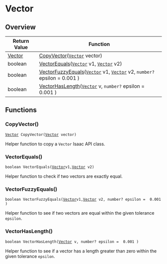 # Vector

## Overview

| Return Value | Function |
| - | - |
| [Vector](https://wofsauge.github.io/IsaacDocs/rep/Vector.html) | [CopyVector](vector.md#copyvector)([`Vector`](https://wofsauge.github.io/IsaacDocs/rep/Vector.html) vector) |
| boolean | [VectorEquals](vector.md#vectorequals)([`Vector`](https://wofsauge.github.io/IsaacDocs/rep/Vector.html) v1, [`Vector`](https://wofsauge.github.io/IsaacDocs/rep/Vector.html) v2) |
| boolean | [VectorFuzzyEquals](vector.md#vectorfuzzyequals)([`Vector`](https://wofsauge.github.io/IsaacDocs/rep/Vector.html) v1, [`Vector`](https://wofsauge.github.io/IsaacDocs/rep/Vector.html) v2, `number?` epsilon =  0.001 ) |
| boolean | [VectorHasLength](vector.md#vectorhaslength)([`Vector`](https://wofsauge.github.io/IsaacDocs/rep/Vector.html) v, `number?` epsilon =  0.001 ) |

## Functions

### CopyVector()

[`Vector`](https://wofsauge.github.io/IsaacDocs/rep/Vector.html)` CopyVector(`[`Vector`](https://wofsauge.github.io/IsaacDocs/rep/Vector.html)` vector)`

Helper function to copy a `Vector` Isaac API class. 

### VectorEquals()

`boolean VectorEquals(`[`Vector`](https://wofsauge.github.io/IsaacDocs/rep/Vector.html)` v1, `[`Vector`](https://wofsauge.github.io/IsaacDocs/rep/Vector.html)` v2)`

Helper function to check if two vectors are exactly equal. 

### VectorFuzzyEquals()

`boolean VectorFuzzyEquals(`[`Vector`](https://wofsauge.github.io/IsaacDocs/rep/Vector.html)` v1, `[`Vector`](https://wofsauge.github.io/IsaacDocs/rep/Vector.html)` v2, number? epsilon =  0.001 )`

Helper function to see if two vectors are equal within the given tolerance `epsilon`. 

### VectorHasLength()

`boolean VectorHasLength(`[`Vector`](https://wofsauge.github.io/IsaacDocs/rep/Vector.html)` v, number? epsilon =  0.001 )`

Helper function to see if a vector has a length greater than zero within the given tolerance `epsilon`. 

